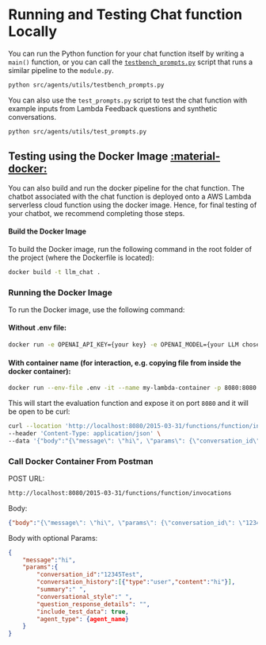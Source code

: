 # Running and Testing Chat function Locally

You can run the Python function for your chat function itself by writing a `main()` function, or you can call the [`testbench_prompts.py`](https://github.com/lambda-feedback/lambda-chat/blob/main/src/agents/utils/testbench_prompts.py) script that runs a similar pipeline to the `module.py`.

```bash
python src/agents/utils/testbench_prompts.py
```

You can also use the `test_prompts.py` script to test the chat function with example inputs from Lambda Feedback questions and synthetic conversations.
```bash
python src/agents/utils/test_prompts.py
```

## Testing using the Docker Image [:material-docker:](https://www.docker.com/)

You can also build and run the docker pipeline for the chat function. The chatbot associated with the chat function is deployed onto a AWS Lambda serverless cloud function using the docker image. Hence, for final testing of your chatbot, we recommend completing those steps.

#### Build the Docker Image

To build the Docker image, run the following command in the root folder of the project (where the Dockerfile is located):

```bash
docker build -t llm_chat .
```

### Running the Docker Image

To run the Docker image, use the following command:

#### Without .env file:

```bash
docker run -e OPENAI_API_KEY={your key} -e OPENAI_MODEL={your LLM chosen model name} -p 8080:8080 llm_chat
```

#### With container name (for interaction, e.g. copying file from inside the docker container):

```bash
docker run --env-file .env -it --name my-lambda-container -p 8080:8080 llm_chat
```

This will start the evaluation function and expose it on port `8080` and it will be open to be curl:

```bash
curl --location 'http://localhost:8080/2015-03-31/functions/function/invocations' \
--header 'Content-Type: application/json' \
--data '{"body":"{\"message\": \"hi\", \"params\": {\"conversation_id\": \"12345Test\", \"conversation_history\": [{\"type\": \"user\", \"content\": \"hi\"}]}}"}'
```

### Call Docker Container From Postman

POST URL:

```bash
http://localhost:8080/2015-03-31/functions/function/invocations
```

Body:

```JSON
{"body":"{\"message\": \"hi\", \"params\": {\"conversation_id\": \"12345Test\", \"conversation_history\": [{\"type\": \"user\", \"content\": \"hi\"}]}}"}
```

Body with optional Params:
```JSON
{
    "message":"hi",
    "params":{
        "conversation_id":"12345Test",
        "conversation_history":[{"type":"user","content":"hi"}],
        "summary":" ",
        "conversational_style":" ",
        "question_response_details": "",
        "include_test_data": true,
        "agent_type": {agent_name}
    }
}
```